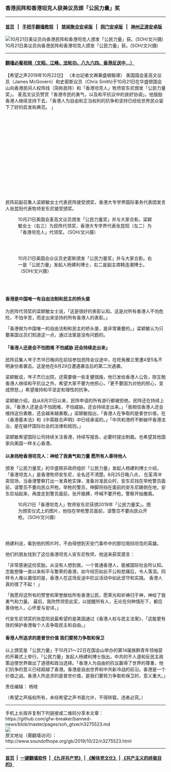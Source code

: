### 香港民阵和香港坦克人获美议员颁「公民力量」奖
------------------------

#### [首页](https://github.com/gfw-breaker/banned-news/blob/master/README.md) &nbsp;&nbsp;|&nbsp;&nbsp; [手把手翻墙教程](https://github.com/gfw-breaker/guides/wiki) &nbsp;&nbsp;|&nbsp;&nbsp; [禁闻聚合安卓版](https://github.com/gfw-breaker/bn-android) &nbsp;&nbsp;|&nbsp;&nbsp; [网门安卓版](https://github.com/oGate2/oGate) &nbsp;&nbsp;|&nbsp;&nbsp; [神州正道安卓版](https://github.com/SzzdOgate/update) 



<div class="zhidingtu">
 <div class="ar-wrap-3x2">
  <img alt="10月21日美议员向香港民阵和香港坦克人颁发「公民力量」获。(SOH/文兴摄)" class="ar-wrap-inside-fill" src="http://img.soundofhope.org/2019/10/10-21-mcgovern-all-600x400-600x400.jpg"/>
 </div>
 <div class="caption">
  10月21日美议员向香港民阵和香港坦克人颁发「公民力量」获。(SOH/文兴摄)
 </div>
</div>
<hr/>


#### [翻墙必看视频（文昭、江峰、法轮功、八九六四、香港反送中...）](https://github.com/gfw-breaker/banned-news/blob/master/pages/links.md)

<div class="content">
 <p>
  <span class="content-info-date">
   【希望之声2019年10月22日】
  </span>
  <span class="content-info-type">
   （本台記者文興華盛頓報導）
  </span>
  美国国会麦高文议员（James McGovern）和史密斯议员（Chris Smith)于10月21日在华盛顿国会山向香港民间人权阵线（简称民阵）和「香港坦克人」牧师安东尼颁发「公民力量奖」。 麦高文议员赞赏「香港市民的勇气，以及和平抗议中的良好协调」。他鼓励香港人继续坚持下去，「香港人为自由和正当权利的抗争和坚持已经给世界民众留下了好的启发和典范。 」
 </p>
 <div class="widget ad-300x250 ad-ecf">
  <!-- ZW30 Post Embed 300x250 1 -->
  <ins class="adsbygoogle" data-ad-client="ca-pub-1519518652909441" data-ad-slot="9768754376" style="display:inline-block;width:300px;height:250px">
  </ins>
 </div>
 <p>
  民阵前副召集人梁颖敏女士代表民阵接受颁奖，香港大专学界国际事务代表团发言人张昆阳代表牧师安东尼接受颁奖。
 </p>
 <figure class="wp-caption aligncenter img-width-m" id="attachment_3275604">
  <img alt="" class="size-medium wp-image-3275604" src="http://img.soundofhope.org/2019/10/10-21-mcgovern-all-600x282.jpg" srcset="http://img.soundofhope.org/2019/10/10-21-mcgovern-all-600x282.jpg 600w, http://img.soundofhope.org/2019/10/10-21-mcgovern-all-768x361.jpg 768w, http://img.soundofhope.org/2019/10/10-21-mcgovern-all-1024x482.jpg 1024w, http://img.soundofhope.org/2019/10/10-21-mcgovern-all-180x85.jpg 180w, http://img.soundofhope.org/2019/10/10-21-mcgovern-all-366x172.jpg 366w">
   <br/><figcaption class="wp-caption-text">
    10月21日美国会麦高文议员颁发「公民力量奖」并与大家合影。梁颖敏女士（右三）为民阵代领奖，香港大专学界代表张昆阳（左二）为「香港坦克人」代领奖。（SOH/文兴摄）
   </figcaption><br/>
  </img>
 </figure><br/>
 <figure class="wp-caption aligncenter img-width-m" id="attachment_3275610">
  <img alt="" class="size-medium wp-image-3275610" src="http://img.soundofhope.org/2019/10/10-21-chris-more-hk-600x314.jpg" srcset="http://img.soundofhope.org/2019/10/10-21-chris-more-hk-600x314.jpg 600w, http://img.soundofhope.org/2019/10/10-21-chris-more-hk-768x402.jpg 768w, http://img.soundofhope.org/2019/10/10-21-chris-more-hk-1024x536.jpg 1024w, http://img.soundofhope.org/2019/10/10-21-chris-more-hk-180x94.jpg 180w, http://img.soundofhope.org/2019/10/10-21-chris-more-hk-366x192.jpg 366w">
   <br/><figcaption class="wp-caption-text">
    10月21日美国会众议员史密斯颁发「公民力量奖」并与大家合影。右一是「公民力量」发起人杨建利博士，右二是副主席韩连潮博士。（SOH/文兴摄）
   </figcaption><br/>
  </img>
 </figure><br/>
 <h4>
  <strong>
   香港是中国唯一有自由法制和民主的桥头堡
  </strong>
 </h4>
 <p>
  为民阵代领奖的梁颖敏女士说，「这是很好的表彰认知。这是对所有香港人不怕危险，不怕辛苦，而走出来坚持的所有香港人的表彰。」
 </p>
 <p>
  「香港做为中国唯一的自由法制和民主的桥头堡，是非常重要的。」梁颖敏认为只要美国议员们知道这一点，通过法案是没有问题的。
 </p>
 <h4>
  <strong>
   「香港人还是会不怕困难
  </strong>
  <strong>
   不怕威胁
  </strong>
  <strong>
   还会持续走出来」
  </strong>
 </h4>
 <p>
  民阵召集人岑子杰16日晚间在前往参加民阵会议途中，在旺角雅兰里遭4至5名不明身份者袭击。这是他在8月29日遭遇袭击后的第二次遇袭。
 </p>
 <p>
  梁颖敏说，岑子杰已出院，还需要做一些复健措施，他已发给香港人公告，除互勉香港人继续和平抗议之外，希望大家不要为他担心，「更不要因为对他的担心，变成愤怒，」希望维持和平坚定和理性的抗争。
 </p>
 <p>
  梁颖敏介绍，自从8月31日以来，民阵申请的所有游行都被拒绝。民阵还在持续上诉。「香港人还是会不怕困难，不怕威胁。还会持续走出来。」「我相信香港人还会维持这份勇敢，还会越来越勇敢。」梁颖敏指出，「香港人在争取的是普世价值，在《香港基本法》和《中英联合声明》中已经承诺的。」「中共和港府不断破坏香港法治，是在破坏国际社会的法律和规则。」
 </p>
 <p>
  梁颖敏希望国际公司持续关注香港，持续写报告，必要时提出制裁。也希望其他国家向美国一样关心香港。
 </p>
 <h4>
  <strong>
   以身挡枪香港坦克人：神给了我勇气和力量
  </strong>
  <strong>
  </strong>
  <strong>
   愿所有人善待他人
  </strong>
 </h4>
 <p>
  颁发「公民力量奖」的华盛顿非政府组织「公民力量」发起人杨建利博士介绍，「香港坦克人」是香港牧师安东尼，全名还不清楚。8月25日晚八点， 在荃湾冲突现场，当香港警察打出一发真枪实弹，准备对准民众时，安东尼挡在举枪警员面前，请警员不要向民众开枪。举枪的警员，伸脚将挡在面前的安东尼踢倒在地，安东尼站起来，再度走到警员面前，张开胳膊，呼喊不要开枪。警察开始撤离。
 </p>
 <figure class="wp-caption aligncenter img-width-m" id="attachment_3275646">
  <img alt="" class="size-medium wp-image-3275646" src="http://img.soundofhope.org/2019/10/10-21-hktankman-600x336.jpg" srcset="http://img.soundofhope.org/2019/10/10-21-hktankman-600x336.jpg 600w, http://img.soundofhope.org/2019/10/10-21-hktankman-768x429.jpg 768w, http://img.soundofhope.org/2019/10/10-21-hktankman-1024x573.jpg 1024w, http://img.soundofhope.org/2019/10/10-21-hktankman-180x101.jpg 180w, http://img.soundofhope.org/2019/10/10-21-hktankman-366x205.jpg 366w, http://img.soundofhope.org/2019/10/10-21-hktankman.jpg 1200w">
   <br/><figcaption class="wp-caption-text">
    10月21日「香港坦克人」牧师安东尼获颁2019年「公民力量奖」。图为颁奖仪式上的图片，他挡在举枪警员面前，请警员不要向民众开枪。（SOH/文兴摄）
   </figcaption><br/>
  </img>
 </figure><br/>
 <div>
 </div>
 <p>
  杨建利说，看到他的照片时，不由得想到天安门事件中的那位阻挡坦克的英雄。
 </p>
 <p>
  他们的朋友找到了这位香港坦克人安东尼牧师，他送来获奖感言：
 </p>
 <p>
  「非常感谢这份奖励。从没有人想到我，一个普通香港人，能被国际社会所认知。怎能想像一直以来和平与繁荣的香港，如今经历如此不公和悲痛后，令人落泪。同样令人难以置信的是，香港人在这场反送中抗议活动中如此坚守和实践。 香港人真的很了不起！ 」
 </p>
 <p>
  「我愿将这所有的赞誉和荣誉献给所有香港公民，愿荣光和祈祷归于神，神给了我勇气和力量。 最后，我欣然领受此奖，以提醒所有人，无论在何种情形下，都应善待他人，心怀爱与安详。」
 </p>
 <p>
  代安东尼领奖的张昆阳说最希望的是美国通过《香港人权与民主法案》，「这能更有效的保护香港每个人去争取民主和自由。」
 </p>
 <h4>
  <strong>
   香港人所追求的是普世价值
  </strong>
  <strong>
   我们要努力争取和保卫
  </strong>
 </h4>
 <p>
  以上颁奖是「公民力量」于10月21～22日在国会山举办的第14届族群青年领袖营的开幕式上举行。「公民力量」发起人杨建利博士指出，中共的不人道和反民主政策迫使世界做出了道德和政治选择。「香港人为自由的抗议赢得了世界的尊重，他们抗争的意义已经超越了香港。香港是自由世界和中共新冷战的前沿。香港是一个价值之战。香港人所追求的是普世价值，是我们要努力争取和保卫的，意义重大。」
 </p>
 <div class="content-info-btm">
  <p class="content-info-zerenbianji">
   <span class="content-info-title">
    责任编辑：
   </span>
   <span class="content-info-content">
    杨晓
   </span>
  </p>
  <p class="content-info-refernote">
   （希望之声版权所有，未经希望之声书面允许，不得转载，违者必究。）
  </p>
 </div>
</div>

<hr/>
手机上长按并复制下列链接或二维码分享本文章：<br/>
https://github.com/gfw-breaker/banned-news/blob/master/pages/soh_gtxw/n3275523.md <br/>
<a href='https://github.com/gfw-breaker/banned-news/blob/master/pages/soh_gtxw/n3275523.md'><img src='https://github.com/gfw-breaker/banned-news/blob/master/pages/soh_gtxw/n3275523.md.png'/></a> <br/>
原文地址（需翻墙访问）：http://www.soundofhope.org/gb/2019/10/22/n3275523.html


------------------------
#### [首页](https://github.com/gfw-breaker/banned-news/blob/master/README.md) &nbsp;|&nbsp; [一键翻墙软件](https://github.com/gfw-breaker/nogfw/blob/master/README.md) &nbsp;| [《九评共产党》](https://github.com/gfw-breaker/9ping.md/blob/master/README.md#九评之一评共产党是什么) | [《解体党文化》](https://github.com/gfw-breaker/jtdwh.md/blob/master/README.md) | [《共产主义的终极目的》](https://github.com/gfw-breaker/gczydzjmd.md/blob/master/README.md)


<img src='http://gfw-breaker.win/banned-news/pages/soh_gtxw/n3275523.md' width='0px' height='0px'/>